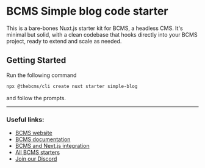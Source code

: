 # BCMS Simple blog code starter

This is a bare-bones Nuxt.js starter kit for BCMS, a headless CMS. It's minimal but solid, with a clean codebase that hooks directly into your BCMS project, ready to extend and scale as needed.

## Getting Started

Run the following command

```bash
npx @thebcms/cli create nuxt starter simple-blog
```

and follow the prompts.

---

### Useful links:
- [BCMS website](https://thebcms.com/)
- [BCMS documentation](https://thebcms.com/docs/)
- [BCMS and Next.js integration](https://thebcms.com/docs/integrations/nuxt-js)
- [All BCMS starters](https://thebcms.com/starters)
- [Join our Discord](https://discord.com/invite/SYBY89ccaR)
